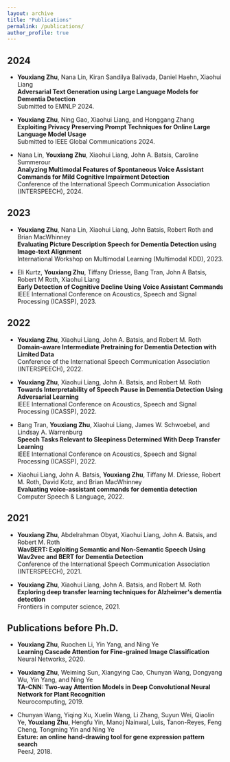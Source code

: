 ```yaml
---
layout: archive
title: "Publications"
permalink: /publications/
author_profile: true
---
```


## 2024

- __Youxiang Zhu__, Nana Lin, Kiran Sandilya Balivada, Daniel Haehn, Xiaohui Liang  
**Adversarial Text Generation using Large Language Models for Dementia Detection**  
Submitted to EMNLP 2024.  


- __Youxiang Zhu__, Ning Gao, Xiaohui Liang, and Honggang Zhang  
**Exploiting Privacy Preserving Prompt Techniques for Online Large Language Model Usage**  
Submitted to IEEE Global Communications 2024.  


- Nana Lin, __Youxiang Zhu__, Xiaohui Liang, John A. Batsis, Caroline Summerour  
**Analyzing Multimodal Features of Spontaneous Voice Assistant Commands for Mild Cognitive Impairment Detection**   
Conference of the International Speech Communication Association (INTERSPEECH), 2024.  

## 2023

- __Youxiang Zhu__, Nana Lin, Xiaohui Liang, John Batsis, Robert Roth and Brian MacWhinney  
**Evaluating Picture Description Speech for Dementia Detection using Image-text Alignment**  
International Workshop on Multimodal Learning (Multimodal KDD), 2023.  

- Eli Kurtz, __Youxiang Zhu__, Tiffany Driesse, Bang Tran, John A Batsis, Robert M Roth, Xiaohui Liang  
**Early Detection of Cognitive Decline Using Voice Assistant Commands**  
IEEE International Conference on Acoustics, Speech and Signal Processing (ICASSP), 2023.  


## 2022

- __Youxiang Zhu__, Xiaohui Liang, John A. Batsis, and Robert M. Roth  
**Domain-aware Intermediate Pretraining for Dementia Detection with Limited Data**  
Conference of the International Speech Communication Association (INTERSPEECH), 2022.  

- __Youxiang Zhu__, Xiaohui Liang, John A. Batsis, and Robert M. Roth  
**Towards Interpretability of Speech Pause in Dementia Detection Using Adversarial Learning**  
IEEE International Conference on Acoustics, Speech and Signal Processing (ICASSP), 2022.  

- Bang Tran, __Youxiang Zhu__, Xiaohui Liang, James W. Schwoebel, and Lindsay A. Warrenburg  
**Speech Tasks Relevant to Sleepiness Determined With Deep Transfer Learning**  
IEEE International Conference on Acoustics, Speech and Signal Processing (ICASSP), 2022.  

- Xiaohui Liang, John A. Batsis, __Youxiang Zhu__, Tiffany M. Driesse, Robert M. Roth, David Kotz, and Brian MacWhinney  
**Evaluating voice-assistant commands for dementia detection**  
Computer Speech \& Language, 2022.  

## 2021

- __Youxiang Zhu__, Abdelrahman Obyat, Xiaohui Liang, John A. Batsis, and Robert M. Roth  
**WavBERT: Exploiting Semantic and Non-Semantic Speech Using Wav2vec and BERT for Dementia Detection**  
Conference of the International Speech Communication Association (INTERSPEECH), 2021.  

- __Youxiang Zhu__, Xiaohui Liang, John A. Batsis, and Robert M. Roth  
**Exploring deep transfer learning techniques for Alzheimer's dementia detection**  
Frontiers in computer science, 2021.  


## Publications before Ph.D.

- __Youxiang Zhu__, Ruochen Li, Yin Yang, and Ning Ye  
**Learning Cascade Attention for Fine-grained Image Classification**  
Neural Networks, 2020.  

- __Youxiang Zhu__, Weiming Sun, Xiangying Cao, Chunyan Wang, Dongyang Wu, Yin Yang, and Ning Ye  
**TA-CNN: Two-way Attention Models in Deep Convolutional Neural Network for Plant Recognition**  
Neurocomputing, 2019.  

- Chunyan Wang, Yiqing Xu, Xuelin Wang, Li Zhang, Suyun Wei, Qiaolin Ye, __Youxiang Zhu__, Hengfu Yin, Manoj Nainwal, Luis, Tanon-Reyes, Feng Cheng, Tongming Yin and Ning Ye  
**Esture: an online hand-drawing tool for gene expression pattern search**  
PeerJ, 2018.  
